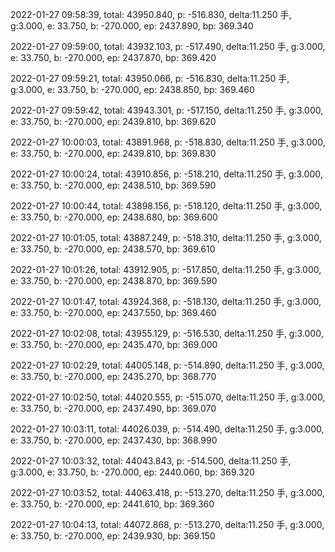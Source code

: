 2022-01-27 09:58:39, total: 43950.840, p: -516.830, delta:11.250 手, g:3.000, e: 33.750, b: -270.000, ep: 2437.890, bp: 369.340

2022-01-27 09:59:00, total: 43932.103, p: -517.490, delta:11.250 手, g:3.000, e: 33.750, b: -270.000, ep: 2437.870, bp: 369.420

2022-01-27 09:59:21, total: 43950.066, p: -516.830, delta:11.250 手, g:3.000, e: 33.750, b: -270.000, ep: 2438.850, bp: 369.460

2022-01-27 09:59:42, total: 43943.301, p: -517.150, delta:11.250 手, g:3.000, e: 33.750, b: -270.000, ep: 2439.810, bp: 369.620

2022-01-27 10:00:03, total: 43891.968, p: -518.830, delta:11.250 手, g:3.000, e: 33.750, b: -270.000, ep: 2439.810, bp: 369.830

2022-01-27 10:00:24, total: 43910.856, p: -518.210, delta:11.250 手, g:3.000, e: 33.750, b: -270.000, ep: 2438.510, bp: 369.590

2022-01-27 10:00:44, total: 43898.156, p: -518.120, delta:11.250 手, g:3.000, e: 33.750, b: -270.000, ep: 2438.680, bp: 369.600

2022-01-27 10:01:05, total: 43887.249, p: -518.310, delta:11.250 手, g:3.000, e: 33.750, b: -270.000, ep: 2438.570, bp: 369.610

2022-01-27 10:01:26, total: 43912.905, p: -517.850, delta:11.250 手, g:3.000, e: 33.750, b: -270.000, ep: 2438.870, bp: 369.590

2022-01-27 10:01:47, total: 43924.368, p: -518.130, delta:11.250 手, g:3.000, e: 33.750, b: -270.000, ep: 2437.550, bp: 369.460

2022-01-27 10:02:08, total: 43955.129, p: -516.530, delta:11.250 手, g:3.000, e: 33.750, b: -270.000, ep: 2435.470, bp: 369.000

2022-01-27 10:02:29, total: 44005.148, p: -514.890, delta:11.250 手, g:3.000, e: 33.750, b: -270.000, ep: 2435.270, bp: 368.770

2022-01-27 10:02:50, total: 44020.555, p: -515.070, delta:11.250 手, g:3.000, e: 33.750, b: -270.000, ep: 2437.490, bp: 369.070

2022-01-27 10:03:11, total: 44026.039, p: -514.490, delta:11.250 手, g:3.000, e: 33.750, b: -270.000, ep: 2437.430, bp: 368.990

2022-01-27 10:03:32, total: 44043.843, p: -514.500, delta:11.250 手, g:3.000, e: 33.750, b: -270.000, ep: 2440.060, bp: 369.320

2022-01-27 10:03:52, total: 44063.418, p: -513.270, delta:11.250 手, g:3.000, e: 33.750, b: -270.000, ep: 2441.610, bp: 369.360

2022-01-27 10:04:13, total: 44072.868, p: -513.270, delta:11.250 手, g:3.000, e: 33.750, b: -270.000, ep: 2439.930, bp: 369.150